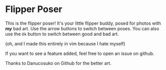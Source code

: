 # Flipper Poser
This is the flipper poser! It's your little flipper buddy, posed for photos with ***my*** bad art.
Use the arrow buttons to switch between poses.
You can also use the `Ok` button to switch between good and bad art.

(oh, and I made this entirely in vim because I hate myself)

If you want to see a feature added, feel free to open an issue on github.

Thanks to Danucosuko on Github for the better art.
